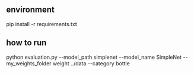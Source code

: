 ## environment
pip install -r requirements.txt


## how to run
python evaluation.py --model_path simplenet  --model_name SimpleNet --my_weights_folder weight ../data --category bottle